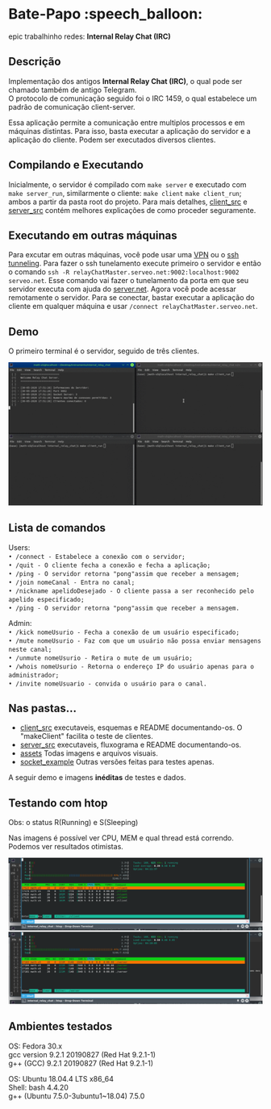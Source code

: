 <h1 style="color=red;">Bate-Papo :speech_balloon:</h1>
epic trabalhinho redes: <strong>Internal Relay Chat (IRC)</strong>

<h2>Descrição</h2>
<p>Implementação dos antigos <strong>Internal Relay Chat (IRC)</strong>, o qual pode ser chamado também de antigo Telegram.</br>O protocolo de comunicação seguido foi o IRC 1459, o qual estabelece um padrão de comunicação client-server.</p>
<p> Essa aplicação permite a comunicação entre multiplos processos e em máquinas distintas. Para isso, basta executar a aplicação do servidor e a aplicação do cliente. Podem ser executados diversos clientes.</p>

## Compilando e Executando
Inicialmente, o servidor é compilado com `make server` e executado com `make server_run`, similarmente o cliente: `make client` `make client_run`; ambos a partir da pasta root do projeto.
Para mais detalhes, <a href="/client_src">client_src</a> e <a href="/server_src">server_src</a> contém melhores explicações de como proceder seguramente.

## Executando em outras máquinas
Para excutar em outras máquinas, você pode usar uma <a href="https://computersciencewiki.org/index.php/VPN">VPN</a> ou o <a href="https://www.ssh.com/ssh/tunneling/example">ssh tunneling</a>. Para fazer o ssh tunelamento execute primeiro o servidor e então o comando `ssh -R relayChatMaster.serveo.net:9002:localhost:9002 serveo.net`. Esse comando vai fazer o tunelamento da porta em que seu servidor executa com ajuda do <a href="http://serveo.net/">server.net</a>. Agora você pode acessar remotamente o servidor. Para se conectar, bastar executar a aplicação do cliente em qualquer máquina e usar `/connect relayChatMaster.serveo.net`. 

## Demo
O primeiro terminal é o servidor, seguido de três clientes.
<div style="display:inline-block;">
	<img src="assets/chat.gif" alt="chat-client"></img>
</div>

## Lista de comandos
Users:</br>
`• /connect - Estabelece a conexão com o servidor;`</br>
`• /quit - O cliente fecha a conexão e fecha a aplicação;`</br>
`• /ping - O servidor retorna "pong"assim que receber a mensagem;`</br>
`• /join nomeCanal - Entra no canal;`</br>
`• /nickname apelidoDesejado - O cliente passa a ser reconhecido pelo apelido especificado;`</br>
`• /ping - O servidor retorna "pong"assim que receber a mensagem.`</br>

Admin:</br>
`• /kick nomeUsurio - Fecha a conexão de um usuário especificado;`</br>
`• /mute nomeUsurio - Faz com que um usuário não possa enviar mensagens neste canal;`</br>
`• /unmute nomeUsurio - Retira o mute de um usuário;`</br>
`• /whois nomeUsurio - Retorna o endereço IP do usuário apenas para o administrador;`</br>
`• /invite nomeUsuario - convida o usuário para o canal.`</br>

## Nas pastas...
<ul>
	<li><a href="/client_src">client_src</a> executaveis, esquemas e README documentando-os. O "makeClient" facilita o teste de clientes.</li>
	<li><a href="/server_src">server_src</a> executaveis, fluxograma e README documentando-os.</li>
	<li><a href="/assets">assets</a> Todas imagens e arquivos visuais.</li>
	<li><a href="/socket_example">socket_example</a> Outras versões feitas para testes apenas.</li>
</ul>
<p>A seguir demo e imagens <strong>inéditas</strong> de testes e dados.</p>
<h2>Testando com htop</h2>
<p>Obs: o status R(Running) e S(Sleeping)</p>
<p>Nas imagens é possível ver CPU, MEM e qual thread está correndo. Podemos ver resultados otimistas.</p>
<div style="display:inline-block;">
	<img src="assets/threads_client.png" alt="client"></img>
	<img src="assets/threads_server.png" alt="client"></img>
</div>

<h2>Ambientes testados</h2>
<p>OS: Fedora 30.x</br>
gcc version 9.2.1 20190827 (Red Hat 9.2.1-1)</br> 
g++ (GCC) 9.2.1 20190827 (Red Hat 9.2.1-1)</br>
</p>
<p>OS: Ubuntu 18.04.4 LTS x86_64</br>
Shell: bash 4.4.20</br>
g++ (Ubuntu 7.5.0-3ubuntu1~18.04) 7.5.0</br>
</p>
